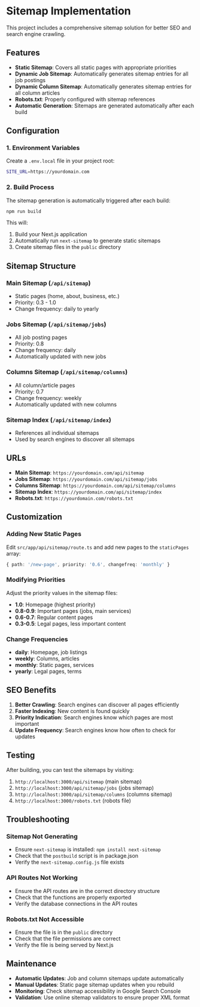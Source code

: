# Sitemap Implementation

This project includes a comprehensive sitemap solution for better SEO and search engine crawling.

## Features

- **Static Sitemap**: Covers all static pages with appropriate priorities
- **Dynamic Job Sitemap**: Automatically generates sitemap entries for all job postings
- **Dynamic Column Sitemap**: Automatically generates sitemap entries for all column articles
- **Robots.txt**: Properly configured with sitemap references
- **Automatic Generation**: Sitemaps are generated automatically after each build

## Configuration

### 1. Environment Variables

Create a `.env.local` file in your project root:

```bash
SITE_URL=https://yourdomain.com
```

### 2. Build Process

The sitemap generation is automatically triggered after each build:

```bash
npm run build
```

This will:
1. Build your Next.js application
2. Automatically run `next-sitemap` to generate static sitemaps
3. Create sitemap files in the `public` directory

## Sitemap Structure

### Main Sitemap (`/api/sitemap`)
- Static pages (home, about, business, etc.)
- Priority: 0.3 - 1.0
- Change frequency: daily to yearly

### Jobs Sitemap (`/api/sitemap/jobs`)
- All job posting pages
- Priority: 0.8
- Change frequency: daily
- Automatically updated with new jobs

### Columns Sitemap (`/api/sitemap/columns`)
- All column/article pages
- Priority: 0.7
- Change frequency: weekly
- Automatically updated with new columns

### Sitemap Index (`/api/sitemap/index`)
- References all individual sitemaps
- Used by search engines to discover all sitemaps

## URLs

- **Main Sitemap**: `https://yourdomain.com/api/sitemap`
- **Jobs Sitemap**: `https://yourdomain.com/api/sitemap/jobs`
- **Columns Sitemap**: `https://yourdomain.com/api/sitemap/columns`
- **Sitemap Index**: `https://yourdomain.com/api/sitemap/index`
- **Robots.txt**: `https://yourdomain.com/robots.txt`

## Customization

### Adding New Static Pages

Edit `src/app/api/sitemap/route.ts` and add new pages to the `staticPages` array:

```typescript
{ path: '/new-page', priority: '0.6', changefreq: 'monthly' }
```

### Modifying Priorities

Adjust the priority values in the sitemap files:
- **1.0**: Homepage (highest priority)
- **0.8-0.9**: Important pages (jobs, main services)
- **0.6-0.7**: Regular content pages
- **0.3-0.5**: Legal pages, less important content

### Change Frequencies

- **daily**: Homepage, job listings
- **weekly**: Columns, articles
- **monthly**: Static pages, services
- **yearly**: Legal pages, terms

## SEO Benefits

1. **Better Crawling**: Search engines can discover all pages efficiently
2. **Faster Indexing**: New content is found quickly
3. **Priority Indication**: Search engines know which pages are most important
4. **Update Frequency**: Search engines know how often to check for updates

## Testing

After building, you can test the sitemaps by visiting:

1. `http://localhost:3000/api/sitemap` (main sitemap)
2. `http://localhost:3000/api/sitemap/jobs` (jobs sitemap)
3. `http://localhost:3000/api/sitemap/columns` (columns sitemap)
4. `http://localhost:3000/robots.txt` (robots file)

## Troubleshooting

### Sitemap Not Generating
- Ensure `next-sitemap` is installed: `npm install next-sitemap`
- Check that the `postbuild` script is in package.json
- Verify the `next-sitemap.config.js` file exists

### API Routes Not Working
- Ensure the API routes are in the correct directory structure
- Check that the functions are properly exported
- Verify the database connections in the API routes

### Robots.txt Not Accessible
- Ensure the file is in the `public` directory
- Check that the file permissions are correct
- Verify the file is being served by Next.js

## Maintenance

- **Automatic Updates**: Job and column sitemaps update automatically
- **Manual Updates**: Static page sitemap updates when you rebuild
- **Monitoring**: Check sitemap accessibility in Google Search Console
- **Validation**: Use online sitemap validators to ensure proper XML format
